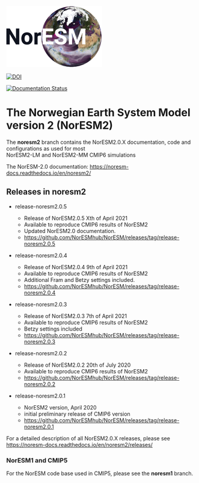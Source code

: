 ![NorESM logo](doc/img/NORESM-logo.png)

[![DOI](https://zenodo.org/badge/DOI/10.5281/zenodo.3905091.svg)](https://doi.org/10.5281/zenodo.3905091)

[![Documentation Status](https://readthedocs.org/projects/noresm-docs/badge/?version=noresm2)](https://noresm-docs.readthedocs.io/en/noresm2/?badge=latest)

# The Norwegian Earth System Model version 2 (NorESM2)
The **noresm2** branch contains the NorESM2.0.X documentation, code and configurations as used for most  <br />
NorESM2-LM and NorESM2-MM CMIP6 simulations

The NorESM-2.0 documentation: https://noresm-docs.readthedocs.io/en/noresm2/

## Releases in noresm2
- release-noresm2.0.5
    - Release of NorESM2.0.5 Xth of April 2021
    - Available to reproduce CMIP6 results of NorESM2
    - Updated NorESM2.0 documentation.
    - https://github.com/NorESMhub/NorESM/releases/tag/release-noresm2.0.5

- release-noresm2.0.4
    - Release of NorESM2.0.4 9th of April 2021
    - Available to reproduce CMIP6 results of NorESM2
    - Additional Fram and Betzy settings included.
    - https://github.com/NorESMhub/NorESM/releases/tag/release-noresm2.0.4

- release-noresm2.0.3 
    - Release of NorESM2.0.3 7th of April 2021 
    - Available to reproduce CMIP6 results of NorESM2
    - Betzy settings included
    - https://github.com/NorESMhub/NorESM/releases/tag/release-noresm2.0.3

- release-noresm2.0.2
    - Release of NorESM2.0.2 20th of July 2020
    - Available to reproduce CMIP6 results of NorESM2
    - https://github.com/NorESMhub/NorESM/releases/tag/release-noresm2.0.2
    
- release-noresm2.0.1 
    - NorESM2 version,  April  2020 
    - initial preliminary release of CMIP6 version
    - https://github.com/NorESMhub/NorESM/releases/tag/release-noresm2.0.1
  
For a detailed description of all NorESM2.0.X releases, please see https://noresm-docs.readthedocs.io/en/noresm2/releases/

### NorESM1 and CMIP5
For the NorESM code base used in CMIP5, please see the **noresm1** branch.
